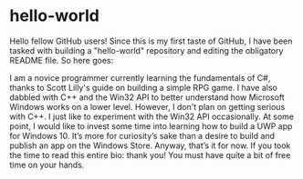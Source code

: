 # hello-world

Hello fellow GitHub users!
Since this is my first taste of GitHub, I have been tasked with building a "hello-world" repository and editing the obligatory README file. So here goes:

I am a novice programmer currently learning the fundamentals of C#, thanks to Scott Lilly's guide on building a simple RPG game.
I have also dabbled with C++ and the Win32 API to better understand how Microsoft Windows works on a lower level. However, I don't plan on getting serious with C++. I just like to experiment with the Win32 API occasionally.
At some point, I would like to invest some time into learning how to build a UWP app for Windows 10. It’s more for curiosity’s sake than a desire to build and publish an app on the Windows Store.
Anyway, that’s it for now. If you took the time to read this entire bio: thank you! You must have quite a bit of free time on your hands.
